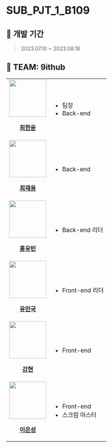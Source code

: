 # SUB_PJT_1_B109


## 📆 개발 기간
> 2023.07.10 ~ 2023.08.18


## 👫 TEAM: 9ithub
<table>
  <tbody>
    <tr>
        <td align="center">
        <a href="https://github.com/chlgksdbs">
            <img src="https://github.com/chlgksdbs/forJ/assets/96401350/f0164a80-4990-4b41-8b96-6ae21a4b5b0f" width="100px;"/>
            <br />
            <p><b>최한윤</b></p>
        </a>
        </td>
        <td>
            <ul>
                <li>팀장</li>
                <li>Back-end</li>
            </ul>
        </td>
        </tr>
        <tr>
      <td align="center">
        <a href="https://github.com/sixinchnails">
            <img src="https://github.com/chlgksdbs/forJ/assets/96401350/ce77878d-19b1-48d0-a7dd-b7bc8d8a63e1" width="100px;"/>
            <br />
            <p><b>최재용</b></p>
        </a>
        </td>
        <td>
            <ul>
                <li>Back-end</li>
            </ul>
        </td>
        </tr>
        <tr>
        <td align="center">
        <a href="https://github.com/HongYouBin">
            <img src="https://github.com/chlgksdbs/forJ/assets/96401350/ac2e1247-2f67-48c5-a6d1-5c4293305318" width="100px;"/>
            <br />
            <p><b>홍유빈</b></p>
        </a>
        </td>
        <td>
            <ul>
                <li>Back-end 리더</li>
            </ul>
        </td>
        </tr>
        <tr>
        <td align="center">
        <a href="https://github.com/acd4548">
            <img src="https://github.com/chlgksdbs/forJ/assets/96401350/5cbf280a-1448-4b8f-b2ff-1cf0b00e7b20" width="100px;"/>
            <br />
            <p><b>유민국</b></p>
        </a>
        </td>
        <td>
            <ul>
                <li>Front-end 리더</li>
            </ul>
        </td>
        </tr>
        <tr>
        <td align="center">
        <a href="https://github.com/hyunnn12">
            <img src="https://github.com/chlgksdbs/forJ/assets/96401350/c8d8b028-db2c-43ab-87f4-d4321c0dc7d4" width="100px;"/>
            <br />
            <p><b>강현</b></p>
        </a>
        </td>
        <td>
            <ul>
                <li>Front-end</li>
            </ul>
        </td>
        </tr>
        <tr>
        <td align="center">
        <a href="https://github.com/SeongLI">
            <img src="https://github.com/chlgksdbs/forJ/assets/96401350/b80778b8-2273-42a3-b6f2-4a9db0cf9268" width="100px;"/>
            <br />
            <p><b>이은성</b></p>
        </a>
        </td>
        <td>
            <ul>
                <li>Front-end</li>
                <li>스크럼 마스터</li>
            </ul>
        </td>
        </tr>
    </tr>
    </tbody>
<table>
